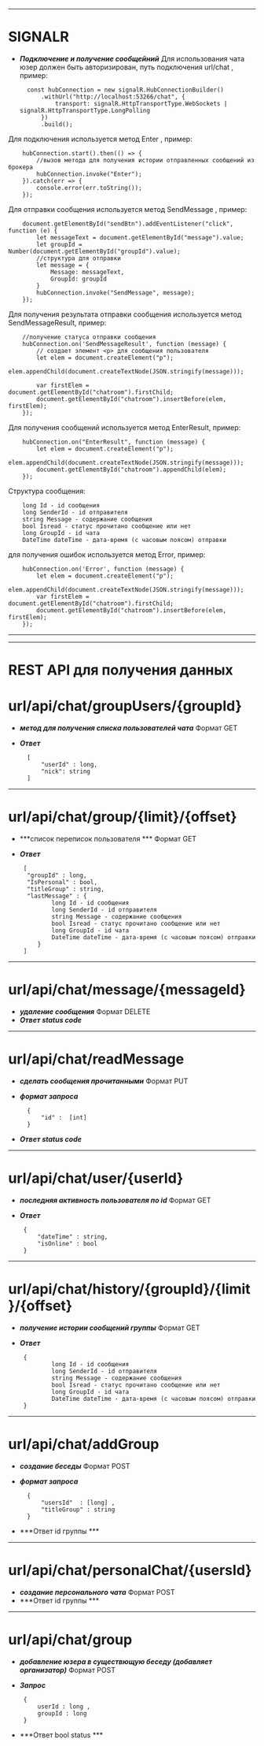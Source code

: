 ----------
# SIGNALR 
- ***Подключение и получение сообщейний***
 Для использования чата юзер должен быть авторизирован, путь подключения url/chat , пример:
 
		const hubConnection = new signalR.HubConnectionBuilder()
            .withUrl("http://localhost:53266/chat", {
                transport: signalR.HttpTransportType.WebSockets | signalR.HttpTransportType.LongPolling
            })
            .build();


 Для подключения используется метод Enter , пример:
 
		hubConnection.start().then(() => {
			//вызов метода для получения истории отправленных сообщений из брокера
			hubConnection.invoke("Enter");
		}).catch(err => {
			console.error(err.toString());
		});
		
 Для отправки сообщения используется метод SendMessage , пример: 
			
		document.getElementById("sendBtn").addEventListener("click", function (e) {
			let messageText = document.getElementById("message").value;
			let groupId = Number(document.getElementById("groupId").value);
			//структура для отправки 
			let message = {
				Message: messageText,
				GroupId: groupId
			}
			hubConnection.invoke("SendMessage", message);
		});
		
 Для получения результата отправки сообщения используется метод SendMessageResult, пример:
 
		//получение статуса отправки сообщения
        hubConnection.on('SendMessageResult', function (message) {
            // создает элемент <p> для сообщения пользователя
            let elem = document.createElement("p");
            elem.appendChild(document.createTextNode(JSON.stringify(message)));

            var firstElem = document.getElementById("chatroom").firstChild;
            document.getElementById("chatroom").insertBefore(elem, firstElem);
        });
		
 Для получения сообщений используется метод EnterResult, пример:
		
        hubConnection.on("EnterResult", function (message) {
            let elem = document.createElement("p");
            elem.appendChild(document.createTextNode(JSON.stringify(message)));
            document.getElementById("chatroom").appendChild(elem);
        });

 Структура сообщения: 
 
		long Id - id сообщения
        long SenderId - id отправителя
        string Message - содержание сообщения
        bool Isread - статус прочитано сообщение или нет
        long GroupId - id чата 
        DateTime dateTime - дата-время (с часовым поясом) отправки 
 
  для получения ошибок используется метод Error, пример:
  
        hubConnection.on('Error', function (message) {
            let elem = document.createElement("p");
            elem.appendChild(document.createTextNode(JSON.stringify(message)));
            var firstElem = document.getElementById("chatroom").firstChild;
            document.getElementById("chatroom").insertBefore(elem, firstElem);
        });
 
---
----------
# REST API для получения данных 

# url/api/chat/groupUsers/{groupId}
- ***метод для получения списка пользователей чата***
 Формат GET 
- ***Ответ***

		[
			"userId" : long,
			"nick": string
		]
		
--- 
 
 # url/api/chat/group/{limit}/{offset}
- ***список переписок пользователя ***
 Формат GET 
 - ***Ответ***
 
		[
		 "groupId" : long,
         "IsPersonal" : bool,
         "titleGroup" : string, 
         "lastMessage" : {
				long Id - id сообщения
				long SenderId - id отправителя
				string Message - содержание сообщения
				bool Isread - статус прочитано сообщение или нет
				long GroupId - id чата 
				DateTime dateTime - дата-время (с часовым поясом) отправки 
			}
		]
 
 
--- 
 # url/api/chat/message/{messageId}
- ***удаление сообщения***
 Формат DELETE 
 - ***Ответ status code***
 
--- 
 # url/api/chat/readMessage
- ***сделать сообщения прочитанными***
 Формат PUT 
- ***формат запроса***
		
		{ 
			"id" :  [int]
		} 

 - ***Ответ status code***
 
 
 --- 
 # url/api/chat/user/{userId}
- ***последняя активность пользователя по id***
 Формат GET 
 - ***Ответ***
		
		{
			"dateTime" : string,
			"isOnline" : bool
		}
 
 --- 
 # url/api/chat/history/{groupId}/{limit}/{offset}
- ***получение истории сообщений группы***
 Формат GET 
 - ***Ответ***
		
		{
				long Id - id сообщения
				long SenderId - id отправителя
				string Message - содержание сообщения
				bool Isread - статус прочитано сообщение или нет
				long GroupId - id чата 
				DateTime dateTime - дата-время (с часовым поясом) отправки 
		}
  
--- 
 # url/api/chat/addGroup
- ***создание беседы***
 Формат POST 
- ***формат запроса***
		
		{ 
			"usersId"  : [long] ,
			"titleGroup" : string
		} 

 - ***Ответ id группы ***
   
 --- 
 # url/api/chat/personalChat/{usersId}
- ***создание персонального чата***
 Формат POST 
 - ***Ответ id группы *** 
 
 
 --- 
 # url/api/chat/group
- ***добавление юзера в существющую беседу (добавляет организатор)***
 Формат POST 
 - ***Запрос***
		
		{
			userId : long ,
			groupId : long
		}
 
 - ***Ответ bool status *** 